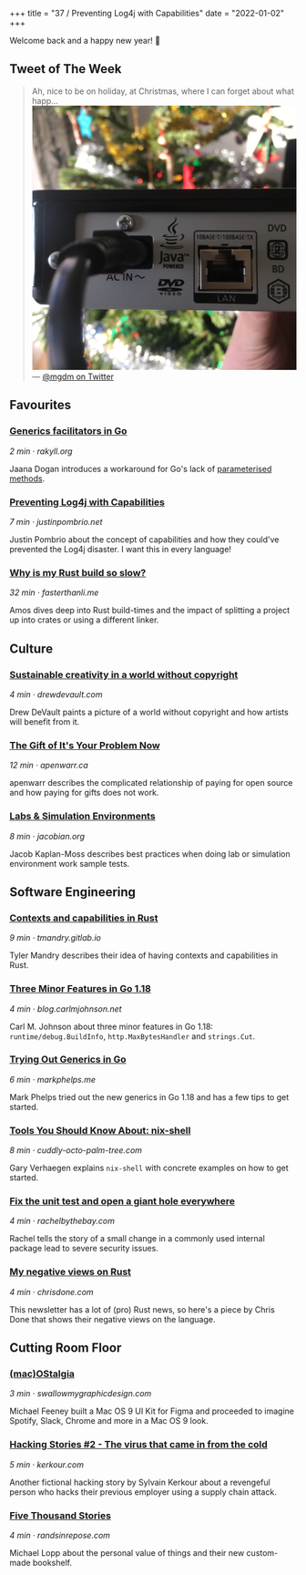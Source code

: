 +++
title = "37 / Preventing Log4j with Capabilities"
date = "2022-01-02"
+++


Welcome back and a happy new year! 🎇 

## Tweet of The Week
> Ah, nice to be on holiday, at Christmas, where I can forget about what happ…
> ![A photo of the back of a Blu-ray player, featuring the “Java Powered” logo](twitter_image.jpeg)
> — [@mgdm on Twitter](https://twitter.com/mgdm/status/1474729437967044611)

## Favourites
### [Generics facilitators in Go](https://rakyll.org/generics-facilititators/)
_2 min · rakyll.org_

Jaana Dogan introduces a workaround for Go's lack of [parameterised methods](https://go.googlesource.com/proposal/+/refs/heads/master/design/43651-type-parameters.md#No-parameterized-methods).

### [Preventing Log4j with Capabilities](https://justinpombrio.net/2021/12/26/preventing-log4j-with-capabilities.html)
_7 min · justinpombrio.net_

Justin Pombrio about the concept of capabilities and how they could've prevented the Log4j disaster. I want this in every language!

### [Why is my Rust build so slow?](https://fasterthanli.me/articles/why-is-my-rust-build-so-slow)
_32 min · fasterthanli.me_

Amos dives deep into Rust build-times and the impact of splitting a project up into crates or using a different linker.

## Culture
### [Sustainable creativity in a world without copyright](https://drewdevault.com/2021/12/23/Sustainable-creativity-post-copyright.html)
_4 min · drewdevault.com_

Drew DeVault paints a picture of a world without copyright and how artists will benefit from it.

### [The Gift of It's Your Problem Now](https://apenwarr.ca/log/20211229)
_12 min · apenwarr.ca_

apenwarr describes the complicated relationship of paying for open source and how paying for gifts does not work.

### [Labs & Simulation Environments](https://jacobian.org/2021/dec/24/wst-labs/)
_8 min · jacobian.org_

Jacob Kaplan-Moss describes best practices when doing lab or simulation environment work sample tests.

## Software Engineering
### [Contexts and capabilities in Rust](https://tmandry.gitlab.io/blog/posts/2021-12-21-context-capabilities/)
_9 min · tmandry.gitlab.io_

Tyler Mandry describes their idea of having contexts and capabilities in Rust.

### [Three Minor Features in Go 1.18](https://blog.carlmjohnson.net/post/2021/golang-118-minor-features/)
_4 min · blog.carlmjohnson.net_

Carl M. Johnson about three minor features in Go 1.18: `runtime/debug.BuildInfo`, `http.MaxBytesHandler` and `strings.Cut`.

### [Trying Out Generics in Go](https://markphelps.me/posts/trying-out-generics-in-go)
_6 min · markphelps.me_

Mark Phelps tried out the new generics in Go 1.18 and has a few tips to get started.

### [Tools You Should Know About: nix-shell](https://cuddly-octo-palm-tree.com/posts/2021-12-19-tyska-nix-shell/)
_8 min · cuddly-octo-palm-tree.com_

Gary Verhaegen explains `nix-shell` with concrete examples on how to get started.

### [Fix the unit test and open a giant hole everywhere](https://rachelbythebay.com/w/2021/12/24/mkdir/)
_4 min · rachelbythebay.com_

Rachel tells the story of a small change in a commonly used internal package lead to severe security issues.

### [My negative views on Rust](https://chrisdone.com/posts/rust/)
_4 min · chrisdone.com_

This newsletter has a lot of (pro) Rust news, so here's a piece by Chris Done that shows their negative views on the language.

## Cutting Room Floor
### [(mac)OStalgia](https://swallowmygraphicdesign.com/project/macostalgia)
_3 min · swallowmygraphicdesign.com_

Michael Feeney built a Mac OS 9 UI Kit for Figma and proceeded to imagine Spotify, Slack, Chrome and more in a Mac OS 9 look.

### [Hacking Stories #2 - The virus that came in from the cold](https://kerkour.com/hacking-stories/virus-cold/)
_5 min · kerkour.com_

Another fictional hacking story by Sylvain Kerkour about a revengeful person who hacks their previous employer using a supply chain attack.

### [Five Thousand Stories](https://randsinrepose.com/archives/five-thousand-stories/)
_4 min · randsinrepose.com_

Michael Lopp about the personal value of things and their new custom-made bookshelf.